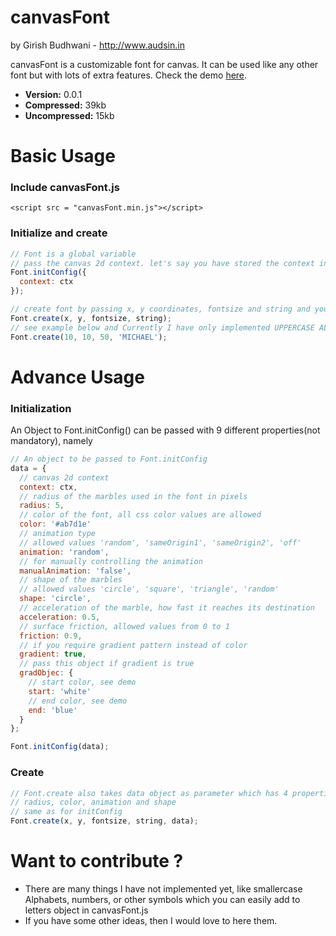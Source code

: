 canvasFont
==========

by Girish Budhwani - http://www.audsin.in

canvasFont is a customizable font for canvas. It can be used like any other font but with lots of extra features.
Check the demo <a href="http://auds1n.github.io/canvasFont/">here</a>.

- **Version:** 0.0.1
- **Compressed:** 39kb
- **Uncompressed:** 15kb

# Basic Usage

### Include canvasFont.js

```
<script src = "canvasFont.min.js"></script>
```

### Initialize and create

```javascript
// Font is a global variable
// pass the canvas 2d context. let's say you have stored the context in ctx variable
Font.initConfig({
  context: ctx
});

// create font by passing x, y coordinates, fontsize and string and you are good to go...
Font.create(x, y, fontsize, string);
// see example below and Currently I have only implemented UPPERCASE ALPHABETS.
Font.create(10, 10, 50, 'MICHAEL');
```

# Advance Usage

### Initialization

An Object to Font.initConfig() can be passed with 9 different properties(not mandatory), namely

```javascript
// An object to be passed to Font.initConfig
data = {
  // canvas 2d context
  context: ctx,
  // radius of the marbles used in the font in pixels
  radius: 5,
  // color of the font, all css color values are allowed
  color: '#ab7d1e'
  // animation type
  // allowed values 'random', 'sameOrigin1', 'sameOrigin2', 'off'
  animation: 'random',
  // for manually controlling the animation
  manualAnimation: 'false',
  // shape of the marbles 
  // allowed values 'circle', 'square', 'triangle', 'random'
  shape: 'circle',
  // acceleration of the marble, how fast it reaches its destination
  acceleration: 0.5,
  // surface friction, allowed values from 0 to 1
  friction: 0.9,
  // if you require gradient pattern instead of color
  gradient: true,
  // pass this object if gradient is true
  gradObjec: {
    // start color, see demo
    start: 'white'
    // end color, see demo
    end: 'blue'
  }
};

Font.initConfig(data);
```

### Create

```javascript
// Font.create also takes data object as parameter which has 4 properties, namely
// radius, color, animation and shape
// same as for initConfig
Font.create(x, y, fontsize, string, data);
```

# Want to contribute ?
  
+ There are many things I have not implemented yet, like smallercase Alphabets, numbers, or other symbols 
which you can easily add to letters object in canvasFont.js
+ If you have some other ideas, then I would love to here them.



  
  
  
  
  
  
  
  
  
  
  
  
  
